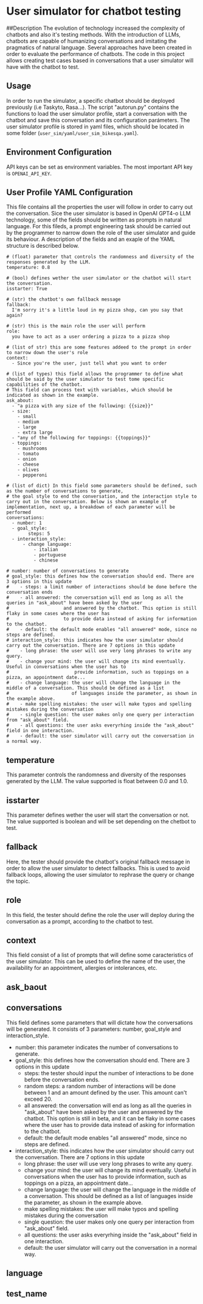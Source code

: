 # User simulator for chatbot testing

##Description
The evolution of technology increased the complexity of chatbots and also it's testing methods. With the introduction of LLMs, chatbots are capable of humanizing
conversations and imitating the pragmatics of natural language. Several approaches have been created in order to evaluate the
performance of chatbots. The code in this project allows creating test cases based in conversations that a user simulator will have
with the chatbot to test.

## Usage

In order to run the simulator, a specific chatbot should be deployed previously (i.e Taskyto, Rasa...). 
The script "autorun.py" contains the functions to load the user simulator profile, start a conversation with the chatbot 
and save this conversation and its configuration parámeters. The user simulator profile is stored in yaml files,
which should be located in some folder (`user_sim/yaml/user_sim_bikesqa.yaml`).

## Environment Configuration

API keys can be set as environment variables.
The most important API key is `OPENAI_API_KEY`.

## User Profile YAML Configuration

This file contains all the properties the user will follow in order to carry out the conversation. Sice the user simulator is
based in OpenAI GPT4-o LLM technology, some of the fields should be written as prompts in natural language. For this fileds, a 
prompt engineering task should be carried out by the programmer to narrow down the role of the user simulator and guide its
behaviour. A description of the fields and an exaple of the YAML structure is described below.

```
# (float) parameter that controls the randomness and diversity of the responses generated by the LLM.
temperature: 0.8                      

# (bool) defines wether the user simulator or the chatbot will start the conversation.
isstarter: True                       

# (str) the chatbot's own fallback message
fallback:
  I'm sorry it's a little loud in my pizza shop, can you say that again?

# (str) this is the main role the user will perform
role:                                 
  you have to act as a user ordering a pizza to a pizza shop

# (list of str) this are some features addeed to the prompt in order to narrow down the user's role
context:                              
  - Since you're the user, just tell what you want to order

# (list of types) this field allows the programmer to define what should be said by the user simulator to test tome specific capabilities of the chatbot.
# This field can process text with variables, which should be indicated as shown in the example.
ask_about:
  - "a pizza with any size of the following: {{size}}"
  - size:
    - small
    - medium
    - large
    - extra large
  - "any of the following for toppings: {{toppings}}"
  - toppings:
    - mushrooms
    - tomato
    - onion
    - cheese
    - olives
    - pepperoni

# (list of dict) In this field some parameters should be defined, such as the number of conversations to generate,
# the goal style to end the conversation, and the interaction style to carry out in the conversation. Below is shown an example of implementation, next up, a breakdown of each parameter will be performed
conversations:
  - number: 1
  - goal_style:
        steps: 5
  - interaction_style:
      - change language:
          - italian
          - portuguese
          - chinese

# number: number of conversations to generate
# goal_style: this defines how the conversation should end. There are 3 options in this update
#    - steps: a limit number of interactions should be done before the conversation ends
#    - all answered: the conversation will end as long as all the queries in "ask_about" have been asked by the user
#                    and answered by the chatbot. This option is still flaky in some cases where the user has
#                    to provide data instead of asking for information to the chatbot.
#    - default: the default mode enables "all answered" mode, since no steps are defined.
# interaction_style: this indicates how the user simulator should carry out the conversation. There are 7 options in this update
#    - long phrase: the user will use very long phrases to write any query.
#    - change your mind: the user will change its mind eventually. Useful in conversations when the user has to
#                        provide information, such as toppings on a pizza, an appointment date...
#    - change language: the user will change the language in the middle of a conversation. This should be defined as a list
#                       of languages inside the parameter, as shown in the example above.
#    - make spelling mistakes: the user will make typos and spelling mistakes during the conversation
#    - single question: the user makes only one query per interaction from "ask_about" field.
#    - all questions: the user asks everyrhing inside the "ask_about" field in one interaction.
#    - default: the user simulator will carry out the conversation in a normal way.
```

## temperature

  This parameter controls the randomness and diversity of the responses generated by the LLM. The value supported is float between 0.0 and 1.0.

## isstarter

  This parameter defines wether the user will start the conversation or not. The value supported is boolean and will be set depending on the chetbot to test.

## fallback

  Here, the tester should provide the chatbot's original fallback message in order to allow the user simulator to detect fallbacks. This is used to avoid fallback loops, allowing the user simulator to rephrase the query or change the topic.

## role

  In this field, the tester should define the role the user will deploy during the conversation as a prompt, according to the chatbot to test. 

## context

  This field consist of a list of prompts that will define some caracteristics of the user simulator. This can be used to define the name of the user, the availability for an appointment, allergies or intolerances, etc.

## ask_baout



## conversations

  This field defines some parameters that will dictate how the conversations will be generated. It consists of 3 parameters: number, goal_style and interaction_style.

- number: this parameter indicates the number of conversations to generate.
- goal_style: this defines how the conversation should end. There are 3 options in this update
  - steps: the tester should input the number of interactions to be done before the conversation ends.
  - random steps: a random number of interactions will be done between 1 and an amount defined by the user. This amount can't exceed 20.
  - all answered: the conversation will end as long as all the queries in "ask_about" have been asked by the user and answered by the chatbot. This option is still in beta, and it can be flaky in some cases where the user has to provide data instead of asking for information to the chatbot.
  - default: the default mode enables "all answered" mode, since no steps are defined.
- interaction_style: this indicates how the user simulator should carry out the conversation. There are 7 options in this update
  - long phrase: the user will use very long phrases to write any query.
  - change your mind: the user will change its mind eventually. Useful in conversations when the user has to
                      provide information, such as toppings on a pizza, an appointment date...
  - change language: the user will change the language in the middle of a conversation. This should be defined as a list
                     of languages inside the parameter, as shown in the example above.
  - make spelling mistakes: the user will make typos and spelling mistakes during the conversation
  - single question: the user makes only one query per interaction from "ask_about" field.
  - all questions: the user asks everyrhing inside the "ask_about" field in one interaction.
  - default: the user simulator will carry out the conversation in a normal way.

## language

## test_name
